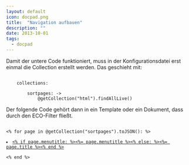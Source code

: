 ```yaml
---
layout: default
icon: docpad.png
title:  "Navigation aufbauen"
description: ""
date: 2013-10-01
tags:
  - docpad
---
```

Damit der untere Code funktioniert, muss in der Konfigurationsdatei erst einmal die Collection erstellt werden. Das geschieht mit:

<pre><code class="lang-javascript">
    collections:

        sortpages: ->
            @getCollection("html").findAllLive()
</code></pre>

Der folgende Code gehört dann in ein Template oder ein Dokument, dass durch den ECO-Filter fließt.

<pre><code class="lang-ruby">
<% for page in @getCollection("sortpages").toJSON(): %>
    <li class="<%= if page.id is @document.id then 'active' else 'inactive' %>"><a href="<%= page.url %>"><% if page.menutitle: %><%= page.menutitle %><% else: %><%= page.title %><% end %></a></li>
<% end %>
</code></pre>